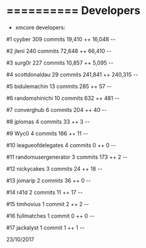 ==========
Developers
==========

- xmcore developers:

#1 cyyber
309 commits  19,410 ++  16,048 --

#2 jleni
240 commits  72,648 ++  66,410 --

#3 surg0r
227 commits  10,857 ++  5,095 --

#4 scottdonaldau
29 commits  241,841 ++  240,315 --

#5 bidulemachin
13 commits  285 ++  57 --

#6 randomshinichi
10 commits  632 ++  481 --

#7 converghub
6 commits  204 ++  40 --

#8 jplomas
4 commits  33 ++  3 --

#9 Wyc0
4 commits  166 ++  11 --

#10 leagueofdelegates
4 commits  0 ++  0 --

#11 randomusergenerator
3 commits  173 ++  2 --

#12 nickycakes
3 commits  24 ++  18 --

#13 jomarip
2 commits  36 ++  0 --

#14 r41d
2 commits  11 ++  17 --

#15 timhovius
1 commit  2 ++  2 --

#16 fullmatches
1 commit  0 ++  0 --

#17 jackalyst
1 commit  1 ++  1 --

23/10/2017
